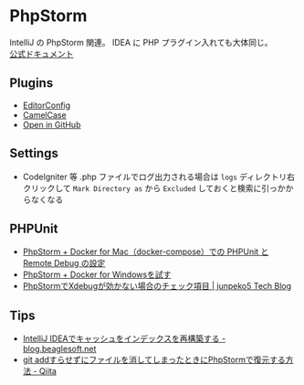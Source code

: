 # PhpStorm
IntelliJ の PhpStorm 関連。
IDEA に PHP プラグイン入れても大体同じ。  
[公式ドキュメント](https://pleiades.io/help/phpstorm/quick-start-guide-phpstorm.html)

## Plugins
- [EditorConfig](https://plugins.jetbrains.com/plugin/7294-editorconfig)
- [CamelCase](https://plugins.jetbrains.com/plugin/7160-camelcase)
- [Open in GitHub](https://plugins.jetbrains.com/plugin/7190-open-in-github)

## Settings
- CodeIgniter 等 .php ファイルでログ出力される場合は `logs` ディレクトリ右クリックして `Mark Directory as` から `Excluded` しておくと検索に引っかからなくなる

## PHPUnit
- [PhpStorm + Docker for Mac（docker-compose）での PHPUnit と Remote Debug の設定](https://blog.shin1x1.com/entry/setup-test-and-debug-on-phpstorm-and-docker-for-mac)
- [PhpStorm + Docker for Windowsを試す](http://igatea.hatenablog.com/entry/2017/12/12/164951)
- [PhpStormでXdebugが効かない場合のチェック項目 | junpeko5 Tech Blog](https://blog.junpeko.com/phpstorm-xdebug-setting)

## Tips
- [IntelliJ IDEAでキャッシュをインデックスを再構築する - blog.beaglesoft.net](https://blog.beaglesoft.net/entry/%3Fp=429)
- [git addすらせずにファイルを消してしまったときにPhpStormで復元する方法 - Qiita](https://qiita.com//wim/items/f7cb92d3513dcd0d0dda)
